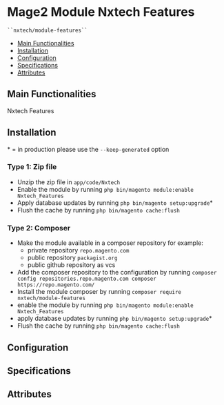 # Mage2 Module Nxtech Features

    ``nxtech/module-features``

 - [Main Functionalities](#markdown-header-main-functionalities)
 - [Installation](#markdown-header-installation)
 - [Configuration](#markdown-header-configuration)
 - [Specifications](#markdown-header-specifications)
 - [Attributes](#markdown-header-attributes)


## Main Functionalities
Nxtech Features

## Installation
\* = in production please use the `--keep-generated` option

### Type 1: Zip file

 - Unzip the zip file in `app/code/Nxtech`
 - Enable the module by running `php bin/magento module:enable Nxtech_Features`
 - Apply database updates by running `php bin/magento setup:upgrade`\*
 - Flush the cache by running `php bin/magento cache:flush`

### Type 2: Composer

 - Make the module available in a composer repository for example:
    - private repository `repo.magento.com`
    - public repository `packagist.org`
    - public github repository as vcs
 - Add the composer repository to the configuration by running `composer config repositories.repo.magento.com composer https://repo.magento.com/`
 - Install the module composer by running `composer require nxtech/module-features`
 - enable the module by running `php bin/magento module:enable Nxtech_Features`
 - apply database updates by running `php bin/magento setup:upgrade`\*
 - Flush the cache by running `php bin/magento cache:flush`


## Configuration




## Specifications




## Attributes



